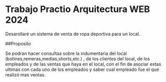 # Trabajo Practio Arquitectura WEB 2024

Desarollaré un sistema de venta de ropa deportiva para un local.

##Proposito 

Se podran hacer consultaa sobre la indumentaria del local (botines,remeras,medias,shorts,etc.) , de los clientes del local, de los empleados y de las ventas que haya en el local, con el fin de asociar estas ultimas con cada uno de los empleados y saber cual empleado fue el que realizó mas ventas.

